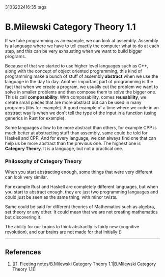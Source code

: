 3103202416:35
tags: 
# B.Milewski Category Theory 1.1

If we take programming as an example, we can look at assembly. 
Assembly is a language where we have to tell exactly the computer what to do at each step, and this can be very exhausting when we want to build bigger programs.

Because of that we started to use higher level languages such as C++, along with the concept of object oriented programming, this kind of programming make a bunch of stuff of assembly **abstract** when we use the language in the day to day.
Another important part of programming is the fact that when we create a program, we usually cut the problem we want to solve in smaller problems and then compose them to solve the bigger one.
This is call **composability**.
With composability, comes **reusability**, we create small pieces that are more abstract but can be used in many programs (libs for example).
A good example of a time where we code in an abstract way is when we don't tell the type of the input in a function (using generics in Rust for example).

Some languages allow to be more abstract than others, for example CPP is much better at abstracting stuff than assembly, same could be told for Haskell and CPP.
And for every language, we can always find one that can help us be more abstract than the previous one.
The highest one is **Category Theory**. It is a language, but not a practical one.
### Philosophy of Category Theory
When you start abstracting enough, some things that were very different can look very similar. 

For example Rust and Haskell are completely different languages, but when you start to abstract enough, they are just two programming languages and could just be seen as the same thing, with minor twists. 

Same could be said for different theories of Mathematics such as algebra, set theory or any other. It could mean that we are not creating mathematics but discovering it. 

The ability for our brains to think abstractly is fairly new (cognitive revolution), and our brains are not made for that initially ()


---
## References
1. [[1. Fleeting notes/B.Milewski Category Theory 1.1|B.Milewski Category Theory 1.1]]